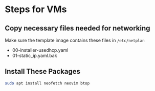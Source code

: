 # Steps for VMs

## Copy necessary files needed for networking

Make sure the template image contains these files in `/etc/netplan`

* 00-installer-usedhcp.yaml
* 01-static_ip.yaml.bak

## Install These Packages

```sh
sudo apt install neofetch neovim btop
```
